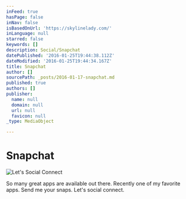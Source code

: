 ```yaml
---
inFeed: true
hasPage: false
inNav: false
isBasedOnUrl: 'https://skylinelady.com/'
inLanguage: null
starred: false
keywords: []
description: Social/Snapchat
datePublished: '2016-01-25T19:44:38.112Z'
dateModified: '2016-01-25T19:44:34.167Z'
title: Snapchat
author: []
sourcePath: _posts/2016-01-17-snapchat.md
published: true
authors: []
publisher:
  name: null
  domain: null
  url: null
  favicon: null
_type: MediaObject

---
```

# Snapchat
![Let's Social Connect](https://the-grid-user-content.s3-us-west-2.amazonaws.com/6b868026-7ae1-449a-9703-02442712ecfb.jpg)

So many great apps are available out there. Recently one of my favorite apps. Send me your snaps. Let's social connect.